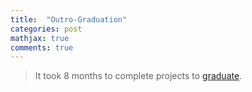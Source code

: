 ```yaml
---
title:  "Outro-Graduation"
categories: post
mathjax: true
comments: true
---
```


>It took 8 months to complete projects to [graduate](https://graduation.udacity.com/confirm/5R7RH56H).

